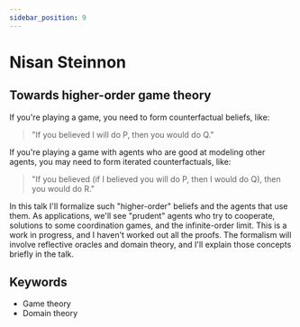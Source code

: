 ```yaml
---
sidebar_position: 9
---
```

# Nisan Steinnon

## Towards higher-order game theory

If you're playing a game, you need to form counterfactual beliefs, like:

> "If you believed I will do P, then you would do Q."

If you're playing a game with agents who are good at modeling other agents, you may need to form iterated counterfactuals, like:

> "If you believed (if I believed you will do P, then I would do Q), then you would do R."

In this talk I'll formalize such "higher-order" beliefs and the agents that use them. As applications, we'll see "prudent" agents who try to cooperate, solutions to some coordination games, and the infinite-order limit. This is a work in progress, and I haven't worked out all the proofs. The formalism will involve reflective oracles and domain theory, and I'll explain those concepts briefly in the talk.

## Keywords
- Game theory
- Domain theory

